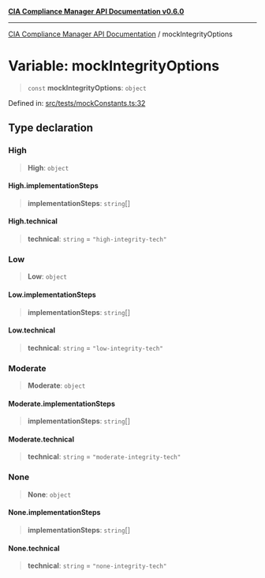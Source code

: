 [**CIA Compliance Manager API Documentation v0.6.0**](../README.md)

***

[CIA Compliance Manager API Documentation](../globals.md) / mockIntegrityOptions

# Variable: mockIntegrityOptions

> `const` **mockIntegrityOptions**: `object`

Defined in: [src/tests/mockConstants.ts:32](https://github.com/Hack23/cia-compliance-manager/blob/main/src/tests/mockConstants.ts#L32)

## Type declaration

### High

> **High**: `object`

#### High.implementationSteps

> **implementationSteps**: `string`[]

#### High.technical

> **technical**: `string` = `"high-integrity-tech"`

### Low

> **Low**: `object`

#### Low.implementationSteps

> **implementationSteps**: `string`[]

#### Low.technical

> **technical**: `string` = `"low-integrity-tech"`

### Moderate

> **Moderate**: `object`

#### Moderate.implementationSteps

> **implementationSteps**: `string`[]

#### Moderate.technical

> **technical**: `string` = `"moderate-integrity-tech"`

### None

> **None**: `object`

#### None.implementationSteps

> **implementationSteps**: `string`[]

#### None.technical

> **technical**: `string` = `"none-integrity-tech"`
